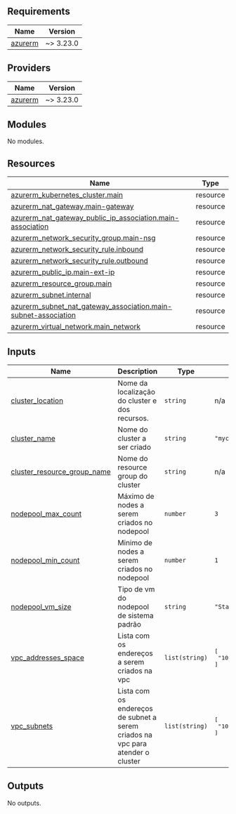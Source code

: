 ## Requirements

| Name | Version |
|------|---------|
| <a name="requirement_azurerm"></a> [azurerm](#requirement\_azurerm) | ~> 3.23.0 |

## Providers

| Name | Version |
|------|---------|
| <a name="provider_azurerm"></a> [azurerm](#provider\_azurerm) | ~> 3.23.0 |

## Modules

No modules.

## Resources

| Name | Type |
|------|------|
| [azurerm_kubernetes_cluster.main](https://registry.terraform.io/providers/hashicorp/azurerm/latest/docs/resources/kubernetes_cluster) | resource |
| [azurerm_nat_gateway.main-gateway](https://registry.terraform.io/providers/hashicorp/azurerm/latest/docs/resources/nat_gateway) | resource |
| [azurerm_nat_gateway_public_ip_association.main-association](https://registry.terraform.io/providers/hashicorp/azurerm/latest/docs/resources/nat_gateway_public_ip_association) | resource |
| [azurerm_network_security_group.main-nsg](https://registry.terraform.io/providers/hashicorp/azurerm/latest/docs/resources/network_security_group) | resource |
| [azurerm_network_security_rule.inbound](https://registry.terraform.io/providers/hashicorp/azurerm/latest/docs/resources/network_security_rule) | resource |
| [azurerm_network_security_rule.outbound](https://registry.terraform.io/providers/hashicorp/azurerm/latest/docs/resources/network_security_rule) | resource |
| [azurerm_public_ip.main-ext-ip](https://registry.terraform.io/providers/hashicorp/azurerm/latest/docs/resources/public_ip) | resource |
| [azurerm_resource_group.main](https://registry.terraform.io/providers/hashicorp/azurerm/latest/docs/resources/resource_group) | resource |
| [azurerm_subnet.internal](https://registry.terraform.io/providers/hashicorp/azurerm/latest/docs/resources/subnet) | resource |
| [azurerm_subnet_nat_gateway_association.main-subnet-association](https://registry.terraform.io/providers/hashicorp/azurerm/latest/docs/resources/subnet_nat_gateway_association) | resource |
| [azurerm_virtual_network.main_network](https://registry.terraform.io/providers/hashicorp/azurerm/latest/docs/resources/virtual_network) | resource |

## Inputs

| Name | Description | Type | Default | Required |
|------|-------------|------|---------|:--------:|
| <a name="input_cluster_location"></a> [cluster\_location](#input\_cluster\_location) | Nome da localização do cluster e dos recursos. | `string` | n/a | yes |
| <a name="input_cluster_name"></a> [cluster\_name](#input\_cluster\_name) | Nome do cluster a ser criado | `string` | `"mycluster"` | no |
| <a name="input_cluster_resource_group_name"></a> [cluster\_resource\_group\_name](#input\_cluster\_resource\_group\_name) | Nome do resource group do cluster | `string` | n/a | yes |
| <a name="input_nodepool_max_count"></a> [nodepool\_max\_count](#input\_nodepool\_max\_count) | Máximo de nodes a serem criados no nodepool | `number` | `3` | no |
| <a name="input_nodepool_min_count"></a> [nodepool\_min\_count](#input\_nodepool\_min\_count) | Minimo de nodes a serem criados no nodepool | `number` | `1` | no |
| <a name="input_nodepool_vm_size"></a> [nodepool\_vm\_size](#input\_nodepool\_vm\_size) | Tipo de vm do nodepool de sistema padrão | `string` | `"Standard_B4ms"` | no |
| <a name="input_vpc_addresses_space"></a> [vpc\_addresses\_space](#input\_vpc\_addresses\_space) | Lista com os endereços a serem criados na vpc | `list(string)` | <pre>[<br>  "10.1.0.0/16"<br>]</pre> | no |
| <a name="input_vpc_subnets"></a> [vpc\_subnets](#input\_vpc\_subnets) | Lista com os endereços de subnet a serem criados na vpc para atender o cluster | `list(string)` | <pre>[<br>  "10.1.0.0/22"<br>]</pre> | no |

## Outputs

No outputs.
